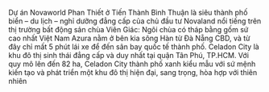 Dự án Novaworld Phan Thiết ở Tiến Thành Bình Thuận là siêu thành phố biển – du lịch – nghỉ dưỡng đẳng cấp của chủ đầu tư Novaland nổi tiếng trên thị trường bất động sản
chùa Viên Giác: Ngôi chùa có tháp bằng gốm sứ cao nhất Việt Nam
Azura nằm ở bên kia sông Hàn từ Đà Nẵng CBD, và từ đây chỉ mất 5 phút lái xe để đến sân bay quốc tế thành phố.
Celadon City là khu đô thị sinh thái đẳng cấp và duy nhất tại quận Tân Phú, TP.HCM. Với quy mô lên đến 82 ha, Celadon City thành phố xanh kiểu mẫu với sứ mệnh kiến tạo và phát triển một khu đô thị hiện đại, sang trọng, hòa hợp với thiên nhiên

